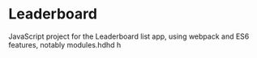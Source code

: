 # Leaderboard
JavaScript project for the Leaderboard list app, using webpack and ES6 features, notably modules.hdhd
h
